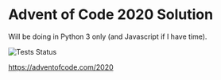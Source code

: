 # Advent of Code 2020 Solution
Will be doing in Python 3 only (and Javascript if I have time).

![Tests Status](https://img.shields.io/github/workflow/status/noaione/advent-of-code-2020/Python%20Tests?label=tests&logo=github&style=flat-square)

https://adventofcode.com/2020